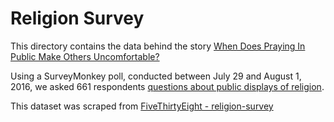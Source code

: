 # Religion Survey

This directory contains the data behind the story [When Does Praying In Public Make Others Uncomfortable?](http://fivethirtyeight.com/features/when-does-praying-in-public-make-others-uncomfortable)

Using a SurveyMonkey poll, conducted between July 29 and August 1, 2016, we asked 661 respondents [questions about public displays of religion](https://espnfivethirtyeight.files.wordpress.com/2016/09/surveymonkey_82631483.pdf).

This dataset was scraped from [FiveThirtyEight - religion-survey](https://github.com//fivethirtyeight/data/tree/master/religion-survey)